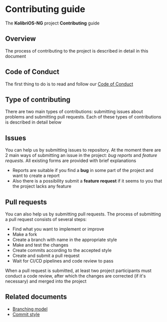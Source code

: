 # Contributing guide

The __KolibriOS-NG__ project __Contributing__ guide

## Overview

The process of contributing to the project is described in detail in this document

## Code of Conduct

The first thing to do is to read and follow our [Code of Conduct](./CODE_OF_CONDUCT.md)

## Type of contributing

There are two main types of contributions: submitting issues about problems and submitting pull requests. Each of these types of contributions is described in detail below

## Issues

You can help us by submitting issues to repository. At the moment there are 2 main ways of submitting an issue in the project: _bug reports_ and _feature requests_. All existing forms are provided with brief explanations

- Reports are suitable if you find a __bug__ in some part of the project and want to create a report
- Also there is a possibility submit a __feature request__ if it seems to you that the project lacks any feature

## Pull requests

You can also help us by submitting pull requests. The process of submitting a pull request consists of several steps:

- Find what you want to implement or improve
- Make a fork
- Create a branch with name in the appropriate style
- Make and test the changes
- Create commits according to the accepted style
- Create and submit a pull request
- Wait for CI/CD pipelines and code review to pass

When a pull request is submitted, at least two project participants must conduct a code review, after which the changes are corrected (if it's necessary) and merged into the project

## Related documents

- [Branching model](./doc/branching-model.md)
- [Commit style](./doc/commit-style.md)
